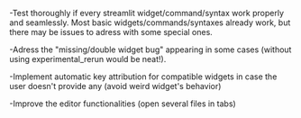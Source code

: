 -Test thoroughly if every streamlit widget/command/syntax work properly and seamlessly.
Most basic widgets/commands/syntaxes already work, but there may be issues to adress with some special ones.

-Adress the "missing/double widget bug" appearing in some cases (without using experimental_rerun would be neat!).

-Implement automatic key attribution for compatible widgets in case the user doesn't provide any (avoid weird widget's behavior)

-Improve the editor functionalities (open several files in tabs)
